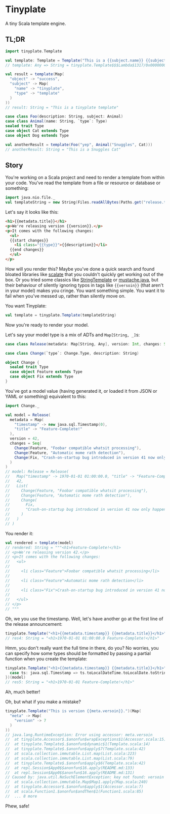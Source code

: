 Tinyplate
=========

A tiny Scala template engine.

TL;DR
-----

```scala
import tinyplate.Template

val template: Template = Template("This is a {{subject.name}} {{subject.type}}")
// template: Any => String = tinyplate.Template$$$Lambda$1317/0x000000080184b840@50672905

val result = template(Map(
  "object" -> "success",
  "subject" -> Map(
    "name" -> "tinyplate",
    "type" -> "template"
  )
))
// result: String = "This is a tinyplate template"

case class Foo(description: String, subject: Animal)
case class Animal(name: String, `type`: Type)
sealed trait Type
case object Cat extends Type
case object Dog extends Type

val anotherResult = template(Foo("yep", Animal("Snuggles", Cat)))
// anotherResult: String = "This is a Snuggles Cat"
```

Story
-----

You're working on a Scala project and need to render a template from within your code. You've read the template from a file or resource or database or something: 

```scala
import java.nio.file._
val templateString = new String(Files.readAllBytes(Paths.get("release.template.html")))
```
 
Let's say it looks like this:

```html
<h1>{{metadata.title}}</h1>
<p>We're releasing version {{version}}.</p>
<p>It comes with the following changes:
  <ul>
  {{start changes}}
    <li class="{{type}}">{{description}}</li>
  {{end changes}}
  </ul>
</p>
```

How will you render this? Maybe you've done a quick search and found bloated libraries like [scalate](https://github.com/scalate/scalate) that you couldn't quickly get working out of the box. Or you tried some classics like [StringTemplate](https://www.stringtemplate.org/) or [mustache.java](https://github.com/spullara/mustache.java), but their behaviour of silently ignoring typos in tags like `{{versoin}}` (that aren't in your model) makes you cringe. You want something simple. You want it to fail when you've messed up, rather than silently move on.

You want Tinyplate:

```scala
val template = tinyplate.Template(templateString)
```

Now you're ready to render your model.

Let's say your model type is a mix of ADTs and `Map[String, _]`s:

```scala
case class Release(metadata: Map[String, Any], version: Int, changes: Seq[Change])

case class Change(`type`: Change.Type, description: String)

object Change {
  sealed trait Type
  case object Feature extends Type
  case object Fix extends Type
}
```

You've got a model value (having generated it, or loaded it from JSON or YAML or something) equivalent to this:

```scala
import Change._

val model = Release(
  metadata = Map(
    "timestamp" -> new java.sql.Timestamp(0),
    "title" -> "Feature-Complete!"
  ),
  version = 42,
  changes = Seq(
    Change(Feature, "Foobar compatible whatsit processing"),
    Change(Feature, "Automatic mome rath detection"),
    Change(Fix, "Crash-on-startup bug introduced in version 41 now only happens on blue moons")
  )
)
// model: Release = Release(
//   Map("timestamp" -> 1970-01-01 01:00:00.0, "title" -> "Feature-Complete!"),
//   42,
//   List(
//     Change(Feature, "Foobar compatible whatsit processing"),
//     Change(Feature, "Automatic mome rath detection"),
//     Change(
//       Fix,
//       "Crash-on-startup bug introduced in version 41 now only happens on blue moons"
//     )
//   )
// )
```

You render it:

```scala
val rendered = template(model)
// rendered: String = """<h1>Feature-Complete!</h1>
// <p>We're releasing version 42.</p>
// <p>It comes with the following changes:
//   <ul>
//   
//     <li class="Feature">Foobar compatible whatsit processing</li>
//   
//     <li class="Feature">Automatic mome rath detection</li>
//   
//     <li class="Fix">Crash-on-startup bug introduced in version 41 now only happens on blue moons</li>
//   
//   </ul>
// </p>
// """
```

Oh, we you use the timestamp. Well, let's have another go at the first line of the release announcement:

```scala
tinyplate.Template("<h1>{{metadata.timestamp}} {{metadata.title}}</h1>")(model)
// res4: String = "<h1>1970-01-01 01:00:00.0 Feature-Complete!</h1>"
```

Hmm, you don't really want the full time in there, do you? No worries, you can specify how some types should be formatted by passing a partial function when you create the template:

```scala
tinyplate.Template("<h1>{{metadata.timestamp}} {{metadata.title}}</h1>", {
  case ts: java.sql.Timestamp => ts.toLocalDateTime.toLocalDate.toString
})(model)
// res5: String = "<h1>1970-01-01 Feature-Complete!</h1>"
```

Ah, much better!

Oh, but what if you make a mistake?

```scala
tinyplate.Template("This is version {{meta.versoin}}.")(Map(
  "meta" -> Map(
    "version" -> 7
  )
))
// java.lang.RuntimeException: Error using accessor: meta.versoin
// 	at tinyplate.Accessor$.$anonfun$wrapExceptions$1(Accessor.scala:15)
// 	at tinyplate.Template$.$anonfun$dynamic$1(Template.scala:14)
// 	at tinyplate.Template$.$anonfun$apply$7(Template.scala:42)
// 	at scala.collection.immutable.List.map(List.scala:223)
// 	at scala.collection.immutable.List.map(List.scala:79)
// 	at tinyplate.Template$.$anonfun$apply$6(Template.scala:42)
// 	at repl.Session$App0$$anonfun$16.apply(README.md:133)
// 	at repl.Session$App0$$anonfun$16.apply(README.md:131)
// Caused by: java.util.NoSuchElementException: key not found: versoin
// 	at scala.collection.immutable.Map$Map1.apply(Map.scala:240)
// 	at tinyplate.Accessor$.$anonfun$apply$1(Accessor.scala:7)
// 	at scala.Function1.$anonfun$andThen$1(Function1.scala:85)
// 	... 8 more
```

Phew, safe!
